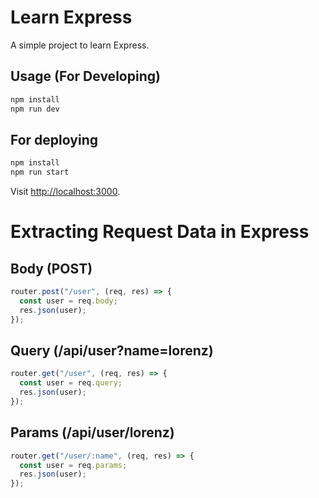 # Learn Express

A simple project to learn Express.

## Usage (For Developing)

```bash
npm install
npm run dev
```
## For deploying

```bash
npm install
npm run start
```

Visit [http://localhost:3000](http://localhost:3000).

# Extracting Request Data in Express

## Body (POST)

```javascript
router.post("/user", (req, res) => {
  const user = req.body;
  res.json(user);
});
```

## Query (/api/user?name=lorenz)

```javascript
router.get("/user", (req, res) => {
  const user = req.query;
  res.json(user);
});
```

## Params (/api/user/lorenz)

```javascript
router.get("/user/:name", (req, res) => {
  const user = req.params;
  res.json(user);
});
```
